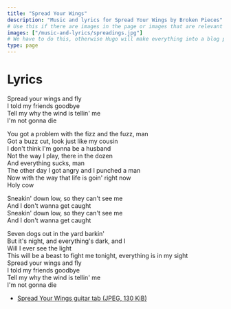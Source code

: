 ```yaml
---
title: "Spread Your Wings"
description: "Music and lyrics for Spread Your Wings by Broken Pieces"
# Use this if there are images in the page or images that are relevant to the page    
images: ["/music-and-lyrics/spreadings.jpg"] 
# We have to do this, otherwise Hugo will make everything into a blog post
type: page
---
```

# Lyrics
Spread your wings and fly  
I told my friends goodbye  
Tell my why the wind is tellin' me  
I'm not gonna die  

You got a problem with the fizz and the fuzz, man  
Got a buzz cut, look just like my cousin  
I don't think I'm gonna be a husband  
Not the way I play, there in the dozen  
And everything sucks, man  
The other day I got angry and I punched a man  
Now with the way that life is goin' right now  
Holy cow  

Sneakin' down low, so they can't see me  
And I don't wanna get caught  
Sneakin' down low, so they can't see me  
And I don't wanna get caught  

Seven dogs out in the yard barkin'  
But it's night, and everything's dark, and I  
Will I ever see the light  
This will be a beast to fight me tonight, everything is in my sight  
Spread your wings and fly  
I told my friends goodbye  
Tell my why the wind is tellin' me  
I'm not gonna die  

 - [Spread Your Wings guitar tab (JPEG, 130 KiB)](/music-and-lyrics/spreadings.jpg)
